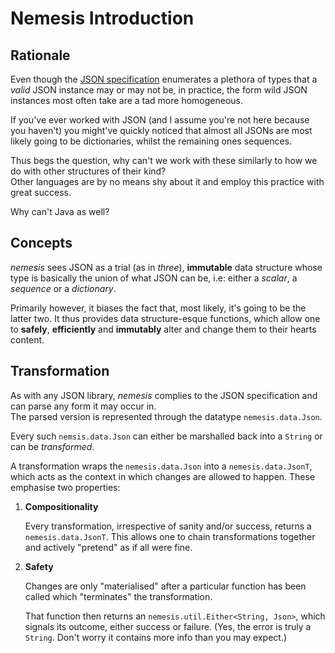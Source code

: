 # Nemesis Introduction

## Rationale
Even though the [JSON specification](https://tools.ietf.org/html/rfc7159) enumerates a plethora of types that a _valid_ JSON instance 
may or may not be, in practice, the form wild JSON instances most often take are a tad more homogeneous. 

If you've ever worked with JSON (and I assume you're not here because you haven't) you might've quickly noticed that almost all JSONs 
are most likely going to be dictionaries, whilst the remaining ones sequences.

Thus begs the question, why can't we work with these similarly to how we do with other structures of their kind?  
Other languages are by no means shy about it and employ this practice with great success.

Why can't Java as well?

## Concepts

_nemesis_ sees JSON as a trial (as in _three_), **immutable** data structure whose type is basically the union of what JSON can be,
i.e: either a _scalar_, a _sequence_ or a _dictionary_.

Primarily however, it biases the fact that, most likely, it's going to be the latter two.
It thus provides data structure-esque functions, which allow one to **safely**, **efficiently** and **immutably** alter and change them to their hearts content.

## Transformation
As with any JSON library, _nemesis_ complies to the JSON specification and can parse any form it may occur in.  
The parsed version is represented through the datatype `nemesis.data.Json`.

Every such `nemsis.data.Json` can either be marshalled back into a `String` or can be _transformed_. 

A transformation wraps the `nemesis.data.Json` into a `nemesis.data.JsonT`, which acts as the context in which
changes are allowed to happen. These emphasise two properties:

1. **Compositionality**
   
   Every transformation, irrespective of sanity and/or success, returns a `nemesis.data.JsonT`.
   This allows one to chain transformations together and actively "pretend" as if all were fine.

2. **Safety**
    
    Changes are only "materialised" after a particular function has been called which "terminates" the transformation. 
    
    That function then returns an `nemesis.util.Either<String, Json>`, which signals its outcome, either success or failure.
    (Yes, the error is truly a `String`. Don't worry it contains more info than you may expect.)
    